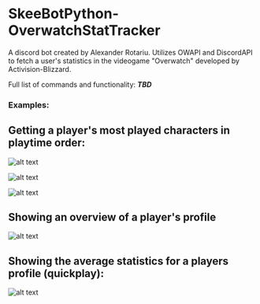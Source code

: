 # SkeeBotPython-OverwatchStatTracker

A discord bot created by Alexander Rotariu. Utilizes OWAPI and DiscordAPI to fetch a user's statistics in the videogame "Overwatch" developed by Activision-Blizzard.

Full list of commands and functionality: ***TBD***

### Examples:
## Getting a player's most played characters in playtime order:

![alt text](https://cdn.discordapp.com/attachments/737088061250207859/942327137539588096/unknown.png)

![alt text](https://cdn.discordapp.com/attachments/737088061250207859/942327718744293386/unknown.png)

![alt text](https://cdn.discordapp.com/attachments/737088061250207859/942327772536242197/unknown.png)

## Showing an overview of a player's profile

![alt text](https://cdn.discordapp.com/attachments/928730827611832340/944041515666268160/unknown.png)

## Showing the average statistics for a players profile (quickplay):

![alt text](https://cdn.discordapp.com/attachments/928730827611832340/959979757393547264/unknown.png)

